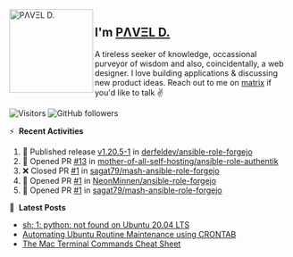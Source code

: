 <img align="left" width="150" height="150" alt="PΛVΞL D." src="https://res.cloudinary.com/dimov/image/upload/c_scale,w_150/v1674315300/logo_qxj2ir.png"/>

## I'm [PΛVΞL D.][homepage]

A tireless seeker of knowledge, occassional purveyor of wisdom and also, coincidentally, a web designer. I love building applications & discussing new product ideas. Reach out to me on [matrix][matrixto] if you'd like to talk ✌️



[homepage]: https://l.dimov.xyz/page?ref=github.com
[matrixto]: https://l.dimov.xyz/matrix?ref=github.com
[github]: https://l.dimov.xyz/github?ref=github.com
   
![Visitors](https://visitor-badge.laobi.icu/badge?page_id=sagat79.vistorsBadge)
![GitHub followers](https://img.shields.io/github/followers/sagat79?color=velvet&style=flat-square)

:zap: &nbsp;**Recent Activities**
  
<!--START_SECTION:activity-->
1. 🚀 Published release [v1.20.5-1](https://github.com/derfeldev/ansible-role-forgejo/releases/tag/v1.20.5-1) in [derfeldev/ansible-role-forgejo](https://github.com/derfeldev/ansible-role-forgejo)
2. 💪 Opened PR [#13](https://github.com/mother-of-all-self-hosting/ansible-role-authentik/pull/13) in [mother-of-all-self-hosting/ansible-role-authentik](https://github.com/mother-of-all-self-hosting/ansible-role-authentik)
3. ❌ Closed PR [#1](https://github.com/sagat79/mash-ansible-role-forgejo/pull/1) in [sagat79/mash-ansible-role-forgejo](https://github.com/sagat79/mash-ansible-role-forgejo)
4. 💪 Opened PR [#1](https://github.com/NeonMinnen/ansible-role-forgejo/pull/1) in [NeonMinnen/ansible-role-forgejo](https://github.com/NeonMinnen/ansible-role-forgejo)
5. 💪 Opened PR [#1](https://github.com/sagat79/mash-ansible-role-forgejo/pull/1) in [sagat79/mash-ansible-role-forgejo](https://github.com/sagat79/mash-ansible-role-forgejo)
<!--END_SECTION:activity-->

📑 &nbsp;**Latest Posts**

<!-- DIMOV-POST-LIST:START -->
- [sh: 1: python: not found on Ubuntu 20.04 LTS](https://www.dimov.xyz/sh-1-python-not-found/)
- [Automating Ubuntu Routine Maintenance using CRONTAB](https://www.dimov.xyz/automating-ubuntu-routine-maintenance-using-crontab/)
- [The Mac Terminal Commands Cheat Sheet](https://www.dimov.xyz/the-mac-terminal-commands-cheat-sheet/)
<!-- DIMOV-POST-LIST:END -->
